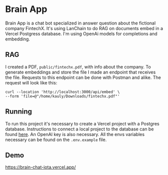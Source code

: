 # Brain App

Brain App is a chat bot specialized in answer question about the fictional company FintechX. It's using LanChain to do RAG on documents embed in a Vercel Postgress database.
I'm using OpenAi models for completions and embedding.

## RAG

I created a PDF, `public/fintechx.pdf`, with info about the company. To generate embeddings and store the file I made an endpoint that receives the file. Requests to this endpoint can be done with Postman and alike. The request will look like this:

```curl
curl --location 'http://localhost:3000/api/embed' \
--form 'file=@"/home/kauly/Downloads/fintechx.pdf"'
```

## Running

To run this project it's necessary to create a Vercel project with a Postgres database. Instructions to connect a local project to the database can be found [here](https://vercel.com/docs/storage/vercel-postgres/quickstart). An OpenAI key is also necessary. All the envs variables necessary can be found on the `.env.example` file.

## Demo

https://brain-chat-iota.vercel.app/
